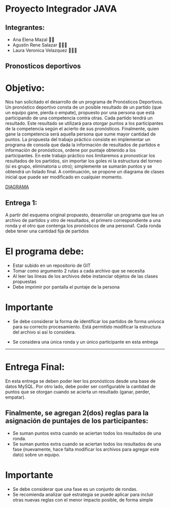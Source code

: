 # Proyecto Integrador JAVA

## Integrantes:

- Ana Elena Mazal 👩‍💻
- Agustin Rene Salazar 👨🏻‍💻
- Laura Veronica Velazquez 👩🏽‍💻



## Pronosticos deportivos

# Objetivo: 
Nos han solicitado el desarrollo de un programa de Pronósticos Deportivos. Un pronóstico deportivo consta de un posible resultado de un partido (que un equipo
gane, pierda o empate), propuesto por una persona que está participando de una competencia contra otras. 
Cada partido tendrá un resultado. Este resultado se utilizará para otorgar puntos a los participantes de la competencia según el acierto de sus pronósticos. 
Finalmente, quien gane la competencia será aquella persona que sume mayor cantidad de puntos. 
La propuesta del trabajo práctico consiste en implementar un programa de consola que dada la información de resultados de partidos e información de pronósticos,
ordene por puntaje obtenido a los participantes. 
En este trabajo práctico nos limitaremos a pronosticar los resultados de los partidos, sin importar los goles ni la estructura del torneo (si es grupo, eliminatoria u otro); simplemente se sumarán puntos y se
obtendrá un listado final. 
A continuación, se propone un diagrama de clases inicial que puede ser modificado en cualquier momento. 

[DIAGRAMA](https://docs.google.com/document/d/1Jm0W25o1zfiar0YFq4Fe8QlqecTivQH9lSmIGy0FHuU/edit?usp=sharing)

## Entrega 1:

A partir del esquema original propuesto, desarrollar un programa que lea un archivo de 
partidos y otro de resultados, el primero correspondiente a una ronda y el otro que contenga los pronósticos de una persona1.
Cada ronda debe tener una cantidad fija de partidos

# El programa debe: 
- Estar subido en un repositorio de GIT 
- Tomar como argumento 2 rutas a cada archivo que se necesita 
- Al leer las líneas de los archivos debe instanciar objetos de las clases propuestas
- Debe imprimir por pantalla el puntaje de la persona 

# Importante 
- Se debe considerar la forma de identificar los partidos de forma unívoca para su correcto procesamiento. Está permitido modificar la estructura del archivo
si así lo considera.

- Se considera una única ronda y un único participante en esta entrega 

****************************************************************************************************
# Entrega Final:

En esta entrega se deben poder leer los pronósticos desde una base de datos MySQL. 
Por otro lado, debe poder ser configurable la cantidad de puntos que se otorgan cuando se acierta un resultado (ganar, perder, empatar).

## Finalmente, se agregan 2(dos) reglas para la asignación de puntajes de los participantes:
- Se suman puntos extra cuando se aciertan todos los resultados de una ronda.
- Se suman puntos extra cuando se aciertan todos los resultados de una fase 
(nuevamente, hace falta modificar los archivos para agregar este dato) sobre un equipo. 
# Importante
- Se debe considerar que una fase es un conjunto de rondas.
- Se recomienda analizar qué estrategia se puede aplicar para incluir otras nuevas reglas con el menor impacto posible, de forma simple